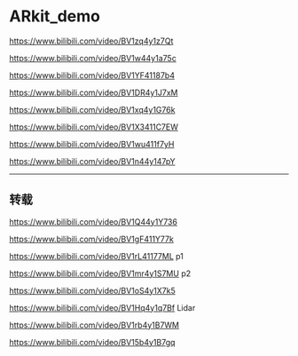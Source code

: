 # ARkit_demo

https://www.bilibili.com/video/BV1zq4y1z7Qt

https://www.bilibili.com/video/BV1w44y1a75c

https://www.bilibili.com/video/BV1YF41187b4

https://www.bilibili.com/video/BV1DR4y1J7xM

https://www.bilibili.com/video/BV1xq4y1G76k

https://www.bilibili.com/video/BV1X3411C7EW

https://www.bilibili.com/video/BV1wu411f7yH

https://www.bilibili.com/video/BV1n44y147pY

---

## 转载

https://www.bilibili.com/video/BV1Q44y1Y736

https://www.bilibili.com/video/BV1gF411Y77k

https://www.bilibili.com/video/BV1rL41177ML p1

https://www.bilibili.com/video/BV1mr4y1S7MU p2

https://www.bilibili.com/video/BV1oS4y1X7k5

https://www.bilibili.com/video/BV1Hq4y1q7Bf Lidar

https://www.bilibili.com/video/BV1rb4y1B7WM

https://www.bilibili.com/video/BV15b4y1B7gq
